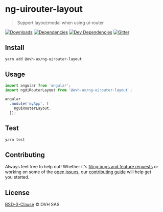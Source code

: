 # ng-uirouter-layout

> Support layout:modal when using ui-router

[![Downloads](https://badgen.net/npm/dt/@ovh-ux/ng-uirouter-layout)](https://npmjs.com/package/@ovh-ux/ng-uirouter-layout) [![Dependencies](https://badgen.net/david/dep/ovh-ux/manager/packages/components/ng-uirouter-layout)](https://npmjs.com/package/@ovh-ux/ng-uirouter-layout?activeTab=dependencies) [![Dev Dependencies](https://badgen.net/david/dev/ovh-ux/manager/packages/components/ng-uirouter-layout)](https://npmjs.com/package/@ovh-ux/ng-uirouter-layout?activeTab=dependencies) [![Gitter](https://badgen.net/badge/gitter/ovh-ux/blue?icon=gitter)](https://gitter.im/ovh/ux)

## Install

```sh
yarn add @ovh-ux/ng-uirouter-layout
```
## Usage

```js
import angular from 'angular';
import ngUiRouterLayout from '@ovh-ux/ng-uirouter-layout';

angular
  .module('myApp', [
    ngUiRouterLayout,
  ]);
```

## Test

```sh
yarn test
```

## Contributing

Always feel free to help out! Whether it's [filing bugs and feature requests](https://github.com/ovh-ux/manager/issues/new) or working on some of the [open issues](https://github.com/ovh-ux/manager/issues), our [contributing guide](CONTRIBUTING.md) will help get you started.

## License

[BSD-3-Clause](LICENSE) © OVH SAS
